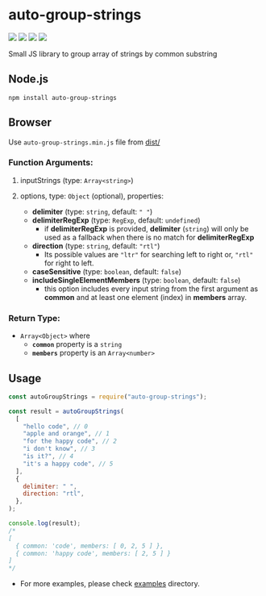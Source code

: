 # auto-group-strings

[![](https://github.com/qpssoft/auto-group-strings-array/workflows/test/badge.svg)](https://github.com/qpssoft/auto-group-strings-array/actions?query=workflow%3Atest) [![](https://img.shields.io/codecov/c/github/arafathusayn/auto-group-strings-js/master)](https://codecov.io/github/arafathusayn/auto-group-strings-js?branch=master) [![](https://snyk.io/test/github/arafathusayn/auto-group-strings-js/badge.svg)](https://snyk.io/test/github/arafathusayn/auto-group-strings-js) [![](https://img.shields.io/node/v/auto-group-strings?label=node.js+version)](https://nodejs.org)

Small JS library to group array of strings by common substring

## Node.js

`npm install auto-group-strings`

## Browser

Use `auto-group-strings.min.js` file from [dist/](dist/)

### Function Arguments:

1. inputStrings (type: `Array<string>`)

2. options, type: `Object` (optional), properties:
    - **delimiter** (type: `string`, default: `" "`)
    - **delimiterRegExp** (type: `RegExp`, default: `undefined`)
      - if **delimiterRegExp** is provided, **delimiter** (`string`) will only be used as a fallback when there is no match for **delimiterRegExp**
    - **direction** (type: `string`, default: `"rtl"`)
      <br>
      - Its possible values are `"ltr"` for searching left to right or, `"rtl"` for right to left.
    - **caseSensitive** (type: `boolean`, default: `false`)
    - **includeSingleElementMembers** (type: `boolean`, default: `false`)
      - this option includes every input string from the first argument as **common** and at least one element (index) in **members** array. 

### Return Type:

- `Array<Object>` where
    - **`common`** property is a `string`
    - **`members`** property is an `Array<number>`

## Usage

```js
const autoGroupStrings = require("auto-group-strings");

const result = autoGroupStrings(
  [
    "hello code", // 0
    "apple and orange", // 1
    "for the happy code", // 2
    "i don't know", // 3
    "is it?", // 4
    "it's a happy code", // 5
  ],
  {
    delimiter: " ",
    direction: "rtl",
  },
);

console.log(result);
/*
[
  { common: 'code', members: [ 0, 2, 5 ] },
  { common: 'happy code', members: [ 2, 5 ] }
]
*/
```

- For more examples, please check [examples](examples/) directory.
